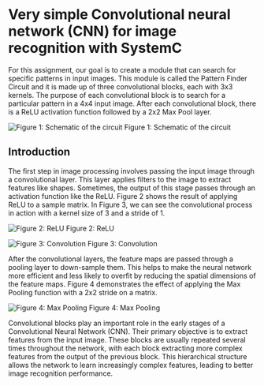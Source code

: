 # Very simple Convolutional neural network (CNN) for image recognition with SystemC
For this assignment, our goal is to create a module that can search for specific patterns in input images. This module is called the Pattern Finder Circuit and it is made up of three convolutional blocks, each with 3x3 kernels. The purpose of each convolutional block is to search for a particular pattern in a 4x4 input image. After each convolutional block, there is a ReLU activation function followed by a 2x2 Max Pool layer.

![Figure 1: Schematic of the circuit](https://github.com/Soheilnader/Simple-CNN-with-systemc-RTL/blob/main/doc/image/pattern_finder.png?raw=true "Figure 1: Schematic of the circuit")
Figure 1: Schematic of the circuit

## Introduction
The first step in image processing involves passing the input image through a convolutional layer. This layer applies filters to the image to extract features like shapes. Sometimes, the output of this stage passes through an activation function like the ReLU. Figure 2 shows the result of applying ReLU to a sample matrix. In Figure 3, we can see the convolutional process in action with a kernel size of 3 and a stride of 1.

![Figure 2: ReLU](https://github.com/Soheilnader/Simple-CNN-with-systemc-RTL/blob/main/doc/image/Relu_apply.png?raw=true "Figure 2: ReLU")
Figure 2: ReLU

![Figure 3: Convolution](https://github.com/Soheilnader/Simple-CNN-with-systemc-RTL/blob/main/doc/image/Conv.png?raw=true "Figure 3: Convolution")
Figure 3: Convolution

After the convolutional layers, the feature maps are passed through a pooling layer to down-sample them. This helps to make the neural network more efficient and less likely to overfit by reducing the spatial dimensions of the feature maps. Figure 4 demonstrates the effect of applying the Max Pooling function with a 2x2 stride on a matrix.

![Figure 4: Max Pooling](https://github.com/Soheilnader/Simple-CNN-with-systemc-RTL/blob/main/doc/image/maxpool.png?raw=true "Figure 4: Max Pooling")
Figure 4: Max Pooling

Convolutional blocks play an important role in the early stages of a Convolutional Neural Network (CNN). Their primary objective is to extract features from the input image. These blocks are usually repeated several times throughout the network, with each block extracting more complex features from the output of the previous block. This hierarchical structure allows the network to learn increasingly complex features, leading to better image recognition performance.

